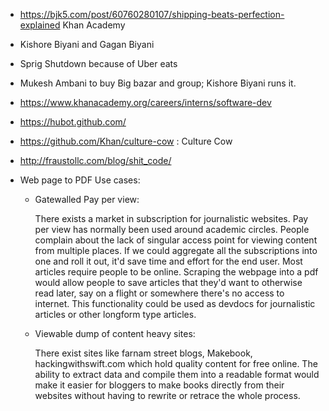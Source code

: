- https://bjk5.com/post/60760280107/shipping-beats-perfection-explained Khan Academy
- Kishore Biyani and Gagan Biyani
- Sprig Shutdown because of Uber eats
- Mukesh Ambani to buy Big bazar and group; Kishore Biyani runs it.
- https://www.khanacademy.org/careers/interns/software-dev
- https://hubot.github.com/
- https://github.com/Khan/culture-cow : Culture Cow
- http://fraustollc.com/blog/shit_code/

- Web page to PDF Use cases:

  - Gatewalled Pay per view:
  
    There exists a market in subscription for journalistic websites. Pay per view has normally been used around academic circles.
    People complain about the lack of singular access point for viewing content from multiple places.
    If we could aggregate all the subscriptions into one and roll it out, it'd save time and effort for the end user.
    Most articles require people to be online. Scraping the webpage into a pdf would allow people to save articles that they'd want to otherwise read later, say on a flight or somewhere there's no access to internet. This functionality could be used as devdocs for journalistic articles or other longform type articles.
    
  - Viewable dump of content heavy sites:
  
    There exist sites like farnam street blogs, Makebook, hackingwithswift.com which hold quality content for free online. The ability to extract data and compile them into a readable format would make it easier for bloggers to make books directly from their websites without having to rewrite or retrace the whole process.
